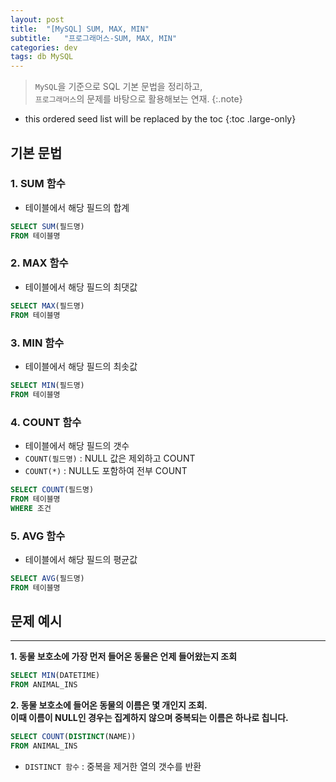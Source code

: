 ```yaml
---
layout: post
title:  "[MySQL] SUM, MAX, MIN"
subtitle:   "프로그래머스-SUM, MAX, MIN"
categories: dev
tags: db MySQL
---
```


> `MySQL`을 기준으로 SQL 기본 문법을 정리하고, <br/>
`프로그래머스`의 문제를 바탕으로 활용해보는 연재.
{:.note}

<!-- more -->
* this ordered seed list will be replaced by the toc
{:toc .large-only}

## 기본 문법 

### 1. SUM 함수
- 테이블에서 해당 필드의 합계
```sql
SELECT SUM(필드명) 
FROM 테이블명
```

### 2. MAX 함수
- 테이블에서 해당 필드의 최댓값
```sql
SELECT MAX(필드명) 
FROM 테이블명
```

### 3. MIN 함수
- 테이블에서 해당 필드의 최솟값
```sql
SELECT MIN(필드명) 
FROM 테이블명
```

### 4. COUNT 함수
- 테이블에서 해당 필드의 갯수
- `COUNT(필드명)` : NULL 값은 제외하고 COUNT
- `COUNT(*)` : NULL도 포함하여 전부 COUNT

```sql
SELECT COUNT(필드명) 
FROM 테이블명
WHERE 조건
```

### 5. AVG 함수
- 테이블에서 해당 필드의 평균값
```sql
SELECT AVG(필드명) 
FROM 테이블명
```

## 문제 예시
---

**1. 동물 보호소에 가장 먼저 들어온 동물은 언제 들어왔는지 조회**

```sql
SELECT MIN(DATETIME)
FROM ANIMAL_INS
```

**2. 동물 보호소에 들어온 동물의 이름은 몇 개인지 조회. <br/>이때 이름이 NULL인 경우는 집계하지 않으며 중복되는 이름은 하나로 칩니다.**

```sql
SELECT COUNT(DISTINCT(NAME))
FROM ANIMAL_INS
```

- `DISTINCT 함수` : 중복을 제거한 열의 갯수를 반환